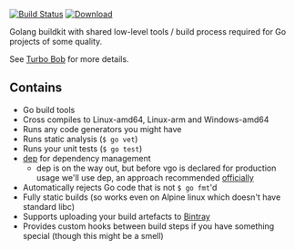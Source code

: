 [![Build Status](https://img.shields.io/travis/function61/buildkit-golang.svg?style=for-the-badge)](https://travis-ci.org/function61/buildkit-golang)
[![Download](https://img.shields.io/docker/pulls/fn61/buildkit-golang.svg?style=for-the-badge)](https://hub.docker.com/r/fn61/buildkit-golang/)

Golang buildkit with shared low-level tools / build process required for Go projects of some quality.

See [Turbo Bob](https://github.com/function61/turbobob) for more details.


Contains
--------

- Go build tools
- Cross compiles to Linux-amd64, Linux-arm and Windows-amd64
- Runs any code generators you might have
- Runs static analysis (`$ go vet`)
- Runs your unit tests (`$ go test`)
- [dep](https://github.com/golang/dep) for dependency management
	- dep is on the way out, but before vgo is declared for production usage we'll use dep,
	  an approach recommended [officially](https://github.com/golang/go/wiki/vgo#current-state)
- Automatically rejects Go code that is not `$ go fmt`'d
- Fully static builds (so works even on Alpine linux which doesn't have standard libc)
- Supports uploading your build artefacts to [Bintray](https://bintray.com/)
- Provides custom hooks between build steps if you have something special (though this might be a smell)
